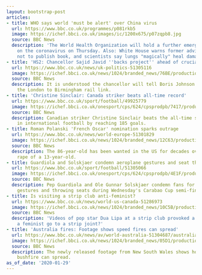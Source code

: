 ```yaml
---
layout: bootstrap-post
articles:
- title: WHO says world 'must be alert' over China virus
  url: https://www.bbc.co.uk/programmes/p081rkb5
  image: https://ichef.bbci.co.uk/images/ic/1200x675/p07zqpb8.jpg
  source: BBC News
  description: 'The World Health Organization will hold a further emergency meeting
    on the coronavirus on Thursday. Also: White House warns former advisor, John Bolton,
    not to publish book, and scientists say lungs "magically" heal damage from smoking.'
- title: 'HS2: Chancellor Sajid Javid ''backs project'' ahead of crucial meeting'
  url: https://www.bbc.co.uk/news/uk-politics-51305116
  image: https://ichef.bbci.co.uk/news/1024/branded_news/76BE/production/_108389303_hs2siemenspa.jpg
  source: BBC News
  description: It is understood the chancellor will tell Boris Johnson he supports
    the London to Birmingham rail link.
- title: 'Christine Sinclair: Canada striker beats all-time record'
  url: https://www.bbc.co.uk/sport/football/49925779
  image: https://ichef.bbci.co.uk/onesport/cps/624/cpsprodpb/7417/production/_109091792_gettyimages-1158672634.jpg
  source: BBC News
  description: Canadian striker Christine Sinclair beats the all-time scoring record
    in international football by reaching 185 goals.
- title: Roman Polanski 'French Oscar' nomination sparks outrage
  url: https://www.bbc.co.uk/news/world-europe-51301829
  image: https://ichef.bbci.co.uk/news/1024/branded_news/12C63/production/_110699867_059522777.jpg
  source: BBC News
  description: The 86-year-old has been wanted in the US for decades over the statutory
    rape of a 13-year-old.
- title: Guardiola and Solskjaer condemn aeroplane gestures and seat throwing at derby
  url: https://www.bbc.co.uk/sport/football/51305066
  image: https://ichef.bbci.co.uk/onesport/cps/624/cpsprodpb/4E1F/production/_110699991_pepguardiolaandolegunnarsolskjaer.jpg
  source: BBC News
  description: Pep Guardiola and Ole Gunnar Solskjaer condemn fans for making aeroplane
    gestures and throwing seats during Wednesday's Carabao Cup semi-final.
- title: Is visiting a strip club anti-feminist?
  url: https://www.bbc.co.uk/news/world-us-canada-51286973
  image: https://ichef.bbci.co.uk/news/1024/branded_news/10C5B/production/_110699686_bea94ad7-8156-4f84-af7d-1cf8db8ecbdb.jpg
  source: BBC News
  description: 'Videos of pop star Dua Lipa at a strip club provoked a question: can
    a feminist go to a strip joint?'
- title: 'Australia fires: Footage shows speed fires can spread'
  url: https://www.bbc.co.uk/news/av/world-australia-51304687/australia-fires-footage-shows-speed-fires-can-spread
  image: https://ichef.bbci.co.uk/news/1024/branded_news/05D1/production/_110698410_p081rfp2.jpg
  source: BBC News
  description: The newly released footage from New South Wales shows how quickly a
    bushfire can spread.
as_of_date: '2020-01-29'
---
```


